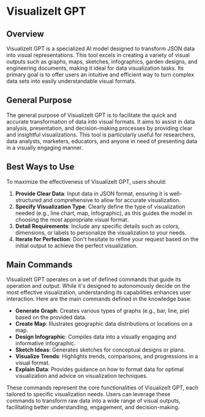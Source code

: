 # VisualizeIt GPT 

## Overview

VisualizeIt GPT is a specialized AI model designed to transform JSON data into visual representations. This tool excels in creating a variety of visual outputs such as graphs, maps, sketches, infographics, garden designs, and engineering documents, making it ideal for data visualization tasks. Its primary goal is to offer users an intuitive and efficient way to turn complex data sets into easily understandable visual formats.

## General Purpose

The general purpose of VisualizeIt GPT is to facilitate the quick and accurate transformation of data into visual formats. It aims to assist in data analysis, presentation, and decision-making processes by providing clear and insightful visualizations. This tool is particularly useful for researchers, data analysts, marketers, educators, and anyone in need of presenting data in a visually engaging manner.

## Best Ways to Use

To maximize the effectiveness of VisualizeIt GPT, users should:

1. **Provide Clear Data**: Input data in JSON format, ensuring it is well-structured and comprehensive to allow for accurate visualization.
2. **Specify Visualization Type**: Clearly define the type of visualization needed (e.g., line chart, map, infographic), as this guides the model in choosing the most appropriate visual format.
3. **Detail Requirements**: Include any specific details such as colors, dimensions, or labels to personalize the visualization to your needs.
4. **Iterate for Perfection**: Don't hesitate to refine your request based on the initial output to achieve the perfect visualization.

## Main Commands

VisualizeIt GPT operates on a set of defined commands that guide its operation and output. While it's designed to autonomously decide on the most effective visualization, understanding its capabilities enhances user interaction. Here are the main commands defined in the knowledge base:

- **Generate Graph**: Creates various types of graphs (e.g., bar, line, pie) based on the provided data.
- **Create Map**: Illustrates geographic data distributions or locations on a map.
- **Design Infographic**: Compiles data into a visually engaging and informative infographic.
- **Sketch Ideas**: Generates sketches for conceptual designs or plans.
- **Visualize Trends**: Highlights trends, comparisons, and progressions in a visual format.
- **Explain Data**: Provides guidance on how to format data for optimal visualization and advice on visualization techniques.

These commands represent the core functionalities of VisualizeIt GPT, each tailored to specific visualization needs. Users can leverage these commands to transform raw data into a wide range of visual outputs, facilitating better understanding, engagement, and decision-making.